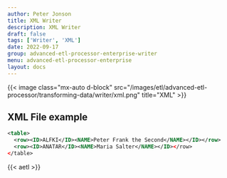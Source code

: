 ```yaml
---
author: Peter Jonson
title: XML Writer
description: XML Writer
draft: false
tags: ['Writer', 'XML']
date: 2022-09-17
group: advanced-etl-processor-enterprise-writer
menu: advanced-etl-processor-enterprise
layout: docs
---
```


{{< image class="mx-auto d-block"  src="/images/etl/advanced-etl-processor/transforming-data/writer/xml.png" title="XML" >}}

## XML File example

```xml
<table>
  <row><ID>ALFKI</ID><NAME>Peter Frank the Second</NAME></ID></row>
  <row><ID>ANATAR</ID><NAME>Maria Salter</NAME></ID></row>
</table>
```

{{< aetl >}}
